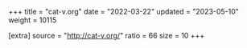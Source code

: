 +++
title = "cat-v.org"
date = "2022-03-22"
updated = "2023-05-10"
weight = 10115

[extra]
source = "http://cat-v.org/"
ratio = 66
size = 10
+++
